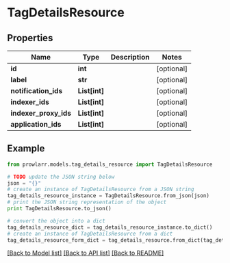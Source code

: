 # TagDetailsResource


## Properties

Name | Type | Description | Notes
------------ | ------------- | ------------- | -------------
**id** | **int** |  | [optional] 
**label** | **str** |  | [optional] 
**notification_ids** | **List[int]** |  | [optional] 
**indexer_ids** | **List[int]** |  | [optional] 
**indexer_proxy_ids** | **List[int]** |  | [optional] 
**application_ids** | **List[int]** |  | [optional] 

## Example

```python
from prowlarr.models.tag_details_resource import TagDetailsResource

# TODO update the JSON string below
json = "{}"
# create an instance of TagDetailsResource from a JSON string
tag_details_resource_instance = TagDetailsResource.from_json(json)
# print the JSON string representation of the object
print TagDetailsResource.to_json()

# convert the object into a dict
tag_details_resource_dict = tag_details_resource_instance.to_dict()
# create an instance of TagDetailsResource from a dict
tag_details_resource_form_dict = tag_details_resource.from_dict(tag_details_resource_dict)
```
[[Back to Model list]](../README.md#documentation-for-models) [[Back to API list]](../README.md#documentation-for-api-endpoints) [[Back to README]](../README.md)


